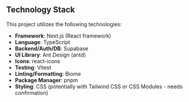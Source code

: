 ## Technology Stack

This project utilizes the following technologies:

- **Framework**: Next.js (React framework)
- **Language**: TypeScript
- **Backend/Auth/DB**: Supabase
- **UI Library**: Ant Design (antd)
- **Icons**: react-icons
- **Testing**: Vitest
- **Linting/Formatting**: Biome
- **Package Manager**: pnpm
- **Styling**: CSS (potentially with Tailwind CSS or CSS Modules - needs
  confirmation)
